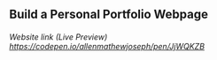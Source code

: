 ##  Build a Personal Portfolio Webpage
###### Website link (Live Preview) https://codepen.io/allenmathewjoseph/pen/JjWQKZB
